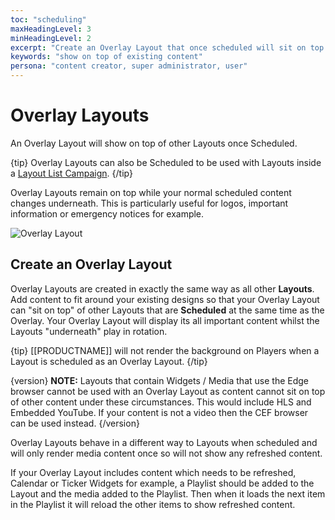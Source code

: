 ```yaml
---
toc: "scheduling"
maxHeadingLevel: 3
minHeadingLevel: 2
excerpt: "Create an Overlay Layout that once scheduled will sit on top of other Layouts in the schedule"
keywords: "show on top of existing content"
persona: "content creator, super administrator, user"
---
```


# Overlay Layouts

An Overlay Layout will show on top of other Layouts once Scheduled.

{tip}
Overlay Layouts can also be Scheduled to be used with Layouts inside a [Layout List Campaign](scheduling_layout_list_campaign.html).
{/tip}

Overlay Layouts remain on top while your normal scheduled content changes underneath. This is particularly useful for logos, important information or emergency notices for example.

![Overlay Layout](img/v4_layouts_overlay.png)

## Create an Overlay Layout

Overlay Layouts are created in exactly the same way as all other **Layouts**. Add content to fit around your existing designs so that your Overlay Layout can "sit on top" of other Layouts that are **Scheduled** at the same time as the Overlay.  Your Overlay Layout will display its all important content whilst the Layouts "underneath" play in rotation.

{tip}
[[PRODUCTNAME]] will not render the background on Players when a Layout is scheduled as an Overlay Layout.
{/tip}

{version}
**NOTE:** Layouts that contain Widgets / Media that use the Edge browser cannot be used with an Overlay Layout as content cannot sit on top of other content under these circumstances. This would include HLS and Embedded YouTube. If your content is not a video then the CEF browser can be used instead. 
{/version}

Overlay Layouts behave in a different way to Layouts when scheduled and will only render media content once so will not show any refreshed content.

If your Overlay Layout includes content which needs to be refreshed, Calendar or Ticker Widgets for example, a Playlist should be added to the Layout and the media added to the Playlist. Then when it loads the next item in the Playlist it will reload the other items to show refreshed content.
